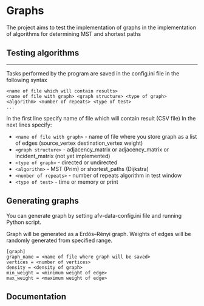 # Graphs

The project aims to test the implementation of graphs in the implementation of algorithms for determining MST and shortest paths

## Testing algorithms

---

Tasks performed by the program are saved in the config.ini file in the following syntax

```
<name of file which will contain results>
<name of file with graph> <graph structure> <type of graph> <algorithm> <number of repeats> <type of test>
...

```
In the first line specify name of file which will contain result (CSV file)
In the next lines specify:

- `<name of file with graph>` - name of file where you store graph as a list of edges (source_vertex destination_vertex weight)
- `<graph structure>` - adjacency_matrix or adjacency_matrix or incident_matrix (not yet implemented)
- `<type of graph>` - directed or undirected
- `<algorithm>` - MST (Prim) or shortest_paths (Dijkstra)
- `<number of repeats>` - number of repeats algorithm in test window
- `<type of test>` - time or memory or print


## Generating graphs

You can generate graph by setting afv-data-config.ini file and running Python script.

Graph will be generated as a Erdős–Rényi graph. Weights of edges will be randomly generated from specified range.

```
[graph]
graph_name = <name of file where graph will be saved>
vertices = <number of vertices>
density = <density of graph>
min_weight = <minimum weight of edge>
max_weight = <maximum weight of edge>
```

## Documentation

<object data="documentation.pdf" type="application/pdf" width = "100%"></object>